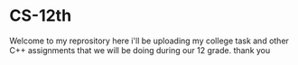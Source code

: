 # CS-12th
Welcome to my reprository here i'll be uploading my college task and other C++ assignments that we will be doing during our 12 grade.
thank you
